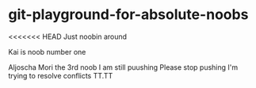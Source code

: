 # git-playground-for-absolute-noobs
<<<<<<< HEAD
Just noobin around

Kai is noob number one

Aljoscha
Mori the 3rd noob
I am still puushing
Please stop pushing I'm trying to resolve conflicts TT.TT
